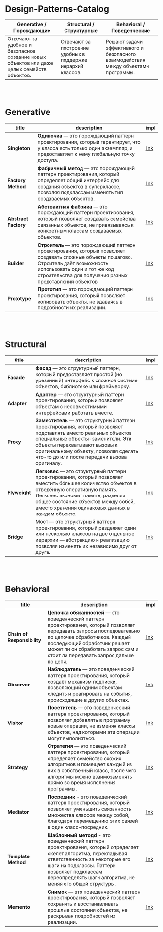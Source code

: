 # Design-Patterns-Catalog

| **Generative** / Порождающие | **Structural** / Структурные | **Behavioral** / Поведенческие | 
| --- | --- | --- |
| Отвечают за удобное и безопасное создание новых объектов или даже целых семейств объектов. | Отвечают за построение удобных в поддержке иерархий классов. | Решают задачи эффективного и безопасного взаимодействия между объектами программы. | 

<br> </br>

# Generative

| title | description | impl | 
| --- | --- | --- |
| **Singleton** | **Одиночка** — это порождающий паттерн проектирования, который гарантирует, что у класса есть только один экземпляр, и предоставляет к нему глобальную точку доступа. | [link](https://github.com/yegorskikh/Design-Patterns-Catalog/blob/main/Generative/Singleton.playground/Contents.swift) | 
| **Factory Method** | **Фабричный метод** — это порождающий паттерн проектирования, который определяет общий интерфейс для создания объектов в суперклассе, позволяя подклассам изменять тип создаваемых объектов. | [link](https://github.com/yegorskikh/Design-Patterns-Catalog/blob/main/Generative/FactoryMethod.playground/Contents.swift) | 
| **Abstract Factory** | **Абстрактная фабрика** — это порождающий паттерн проектирования, который позволяет создавать семейства связанных объектов, не привязываясь к конкретным классам создаваемых объектов. | [link](https://github.com/yegorskikh/Design-Patterns-Catalog/blob/main/Generative/AbstractFactory.playground/Contents.swift) | 
| **Builder** | **Строитель** — это порождающий паттерн проектирования, который позволяет создавать сложные объекты пошагово. Строитель даёт возможность использовать один и тот же код строительства для получения разных представлений объектов. | [link](https://github.com/yegorskikh/Design-Patterns-Catalog/blob/main/Generative/Builder.playground/Contents.swift) | 
| **Prototype** | **Прототип** — это порождающий паттерн проектирования, который позволяет копировать объекты, не вдаваясь в подробности их реализации.| [link](https://github.com/yegorskikh/Design-Patterns-Catalog/blob/main/Generative/Prototype.playground/Contents.swift) | 

<br> </br>

# Structural

| title | description | impl | 
| --- | --- | --- |
| **Facade** | **Фасад** — это структурный паттерн, который предоставляет простой (но урезанный) интерфейс к сложной системе объектов, библиотеке или фреймворку. | [link](https://github.com/yegorskikh/Design-Patterns-Catalog/blob/main/Structural/Facade.playground/Contents.swift) | 
| **Adapter** | **Адаптер** — это структурный паттерн проектирования, который позволяет объектам с несовместимыми интерфейсами работать вместе. | [link](https://github.com/yegorskikh/Design-Patterns-Catalog/blob/main/Structural/Adapter.playground/Contents.swift) | 
| **Proxy** | **Заместитель** — это структурный паттерн проектирования, который позволяет подставлять вместо реальных объектов специальные объекты-заменители. Эти объекты перехватывают вызовы к оригинальному объекту, позволяя сделать что-то до или после передачи вызова оригиналу. | [link](https://github.com/yegorskikh/Design-Patterns-Catalog/blob/main/Structural/Proxy.playground/Contents.swift) |
| **Flyweight** | **Легковес** — это структурный паттерн проектирования, который позволяет вместить бóльшее количество объектов в отведённую оперативную память. Легковес экономит память, разделяя общее состояние объектов между собой, вместо хранения одинаковых данных в каждом объекте. | [link](https://github.com/yegorskikh/Design-Patterns-Catalog/blob/main/Structural/Flyweight.playground/Contents.swift) |
| **Bridge** | Мост — это структурный паттерн проектирования, который разделяет один или несколько классов на две отдельные иерархии — абстракцию и реализацию, позволяя изменять их независимо друг от друга.| [link](https://github.com/yegorskikh/Design-Patterns-Catalog/blob/main/Structural/Bridge.playground/Contents.swift) |



<br> </br>

# Behavioral

| title | description | impl | 
| --- | --- | --- |
| **Chain of Responsibility** | **Цепочка обязанностей** —  это поведенческий паттерн проектирования, который позволяет передавать запросы последовательно по цепочке обработчиков. Каждый последующий обработчик решает, может ли он обработать запрос сам и стоит ли передавать запрос дальше по цепи. | [link](https://github.com/yegorskikh/Design-Patterns-Catalog/blob/main/Behavioral/ChainOfResponsibility.playground/Contents.swift) | 
| **Observer** | **Наблюдатель** — это поведенческий паттерн проектирования, который создаёт механизм подписки, позволяющий одним объектам следить и реагировать на события, происходящие в других объектах. | [link](https://github.com/yegorskikh/Design-Patterns-Catalog/blob/main/Behavioral/Observer.playground/Contents.swift) | 
| **Visitor** | **Посетитель** — это поведенческий паттерн проектирования, который позволяет добавлять в программу новые операции, не изменяя классы объектов, над которыми эти операции могут выполняться. | [link](https://github.com/yegorskikh/Design-Patterns-Catalog/blob/main/Behavioral/Visitor.playground/Contents.swift) | 
| **Strategy** | **Стратегия** — это поведенческий паттерн проектирования, который определяет семейство схожих алгоритмов и помещает каждый из них в собственный класс, после чего алгоритмы можно взаимозаменять прямо во время исполнения программы. | [link](https://github.com/yegorskikh/Design-Patterns-Catalog/blob/main/Behavioral/Strategy.playground/Contents.swift) | 
| **Mediator** | **Посредник** - это поведенческий паттерн проектирования, который позволяет уменьшить связанность множества классов между собой, благодаря перемещению этих связей в один класс-посредник. | [link](https://github.com/yegorskikh/Design-Patterns-Catalog/blob/main/Behavioral/Mediator.playground/Contents.swift) | 
| **Template Method** | **Шаблонный методd** - это поведенческий паттерн проектирования, который определяет скелет алгоритма, перекладывая ответственность за некоторые его шаги на подклассы. Паттерн позволяет подклассам переопределять шаги алгоритма, не меняя его общей структуры. | [link](https://github.com/yegorskikh/Design-Patterns-Catalog/blob/main/Behavioral/TemplateMethod.playground/Contents.swift) | 
| **Memento** | **Снимок** — это поведенческий паттерн проектирования, который позволяет сохранять и восстанавливать прошлые состояния объектов, не раскрывая подробностей их реализации. | [link](https://github.com/yegorskikh/Design-Patterns-Catalog/blob/main/Behavioral/Memento.playground/Contents.swift) | 
 
